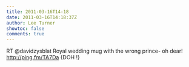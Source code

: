 ```yaml
---
title: 2011-03-16T14-18
date: 2011-03-16T14:18:37Z
author: Lee Turner
showtoc: false
comments: true
---
```


RT @davidzysblat Royal wedding mug with the wrong prince- oh dear! http://ping.fm/TA7Da   {DOH !}


